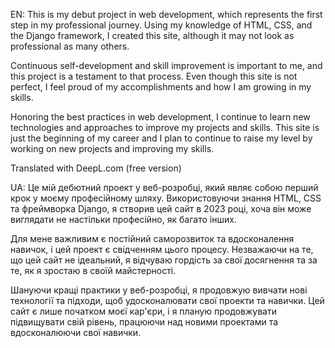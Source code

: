 EN:
This is my debut project in web development, which represents the first step in my professional journey. Using my knowledge of HTML, CSS, and the Django framework, I created this site, although it may not look as professional as many others.

Continuous self-development and skill improvement is important to me, and this project is a testament to that process. Even though this site is not perfect, I feel proud of my accomplishments and how I am growing in my skills.

Honoring the best practices in web development, I continue to learn new technologies and approaches to improve my projects and skills. This site is just the beginning of my career and I plan to continue to raise my level by working on new projects and improving my skills.

Translated with DeepL.com (free version)

UA:
Це мій дебютний проект у веб-розробці, який являє собою перший крок у моєму професійному шляху. Використовуючи знання HTML, CSS та фреймворка Django, я створив цей сайт в 2023 році, хоча він може виглядати не настільки професійно, як багато інших.

Для мене важливим є постійний саморозвиток та вдосконалення навичок, і цей проект є свідченням цього процесу. Незважаючи на те, що цей сайт не ідеальний, я відчуваю гордість за свої досягнення та за те, як я зростаю в своїй майстерності.

Шануючи кращі практики у веб-розробці, я продовжую вивчати нові технології та підходи, щоб удосконалювати свої проекти та навички. Цей сайт є лише початком моєї кар'єри, і я планую продовжувати підвищувати свій рівень, 
працюючи над новими проектами та вдосконалюючи свої навички.
